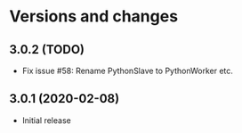 # Versions and changes

## 3.0.2 (TODO) 

* Fix issue #58: Rename PythonSlave to PythonWorker etc.

## 3.0.1 (2020-02-08)

* Initial release
